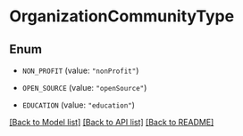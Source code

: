 # OrganizationCommunityType

## Enum


* `NON_PROFIT` (value: `"nonProfit"`)

* `OPEN_SOURCE` (value: `"openSource"`)

* `EDUCATION` (value: `"education"`)


[[Back to Model list]](../README.md#documentation-for-models) [[Back to API list]](../README.md#documentation-for-api-endpoints) [[Back to README]](../README.md)


